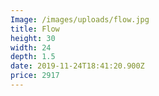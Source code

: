 ```yaml
---
Image: /images/uploads/flow.jpg
title: Flow
height: 30
width: 24
depth: 1.5
date: 2019-11-24T18:41:20.900Z
price: 2917
---
```


